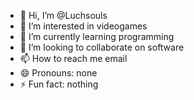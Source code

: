 - 👋 Hi, I’m @Luchsouls
- 👀 I’m interested in videogames
- 🌱 I’m currently learning programming
- 💞️ I’m looking to collaborate on software
- 📫 How to reach me email
- 😄 Pronouns: none
- ⚡ Fun fact: nothing

<!---
Luchsouls/Luchsouls is a ✨ special ✨ repository because its `README.md` (this file) appears on your GitHub profile.
You can click the Preview link to take a look at your changes.
--->
